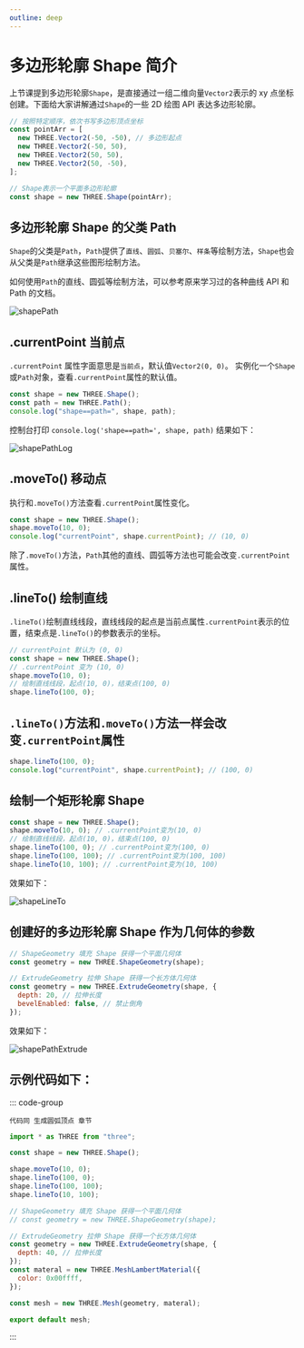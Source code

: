 ```yaml
---
outline: deep
---
```


# 多边形轮廓 Shape 简介

上节课提到多边形轮廓`Shape`，是直接通过一组二维向量`Vector2`表示的 xy 点坐标创建。下面给大家讲解通过`Shape`的一些 2D 绘图 API 表达多边形轮廓。

```js
// 按照特定顺序，依次书写多边形顶点坐标
const pointArr = [
  new THREE.Vector2(-50, -50), // 多边形起点
  new THREE.Vector2(-50, 50),
  new THREE.Vector2(50, 50),
  new THREE.Vector2(50, -50),
];

// Shape表示一个平面多边形轮廓
const shape = new THREE.Shape(pointArr);
```

## 多边形轮廓 Shape 的父类 Path

`Shape`的父类是`Path`，`Path`提供了`直线`、`圆弧`、`贝塞尔`、`样条`等绘制方法，`Shape`也会从父类是`Path`继承这些图形绘制方法。

如何使用`Path`的直线、圆弧等绘制方法，可以参考原来学习过的各种曲线 API 和 Path 的文档。

![shapePath](/phaseF/shapePath.svg)

## .currentPoint 当前点

`.currentPoint` 属性字面意思是`当前点`，默认值`Vector2(0, 0)`。
实例化一个`Shape`或`Path`对象，查看`.currentPoint`属性的默认值。

```js
const shape = new THREE.Shape();
const path = new THREE.Path();
console.log("shape==path=", shape, path);
```

控制台打印 `console.log('shape==path=', shape, path)` 结果如下：

![shapePathLog](/phaseF/shapePathLog.jpg)

## .moveTo() 移动点

执行和`.moveTo()`方法查看`.currentPoint`属性变化。

```js
const shape = new THREE.Shape();
shape.moveTo(10, 0);
console.log("currentPoint", shape.currentPoint); // (10, 0)
```

除了`.moveTo()`方法，`Path`其他的直线、圆弧等方法也可能会改变`.currentPoint`属性。

## .lineTo() 绘制直线

`.lineTo()`绘制直线线段，直线线段的起点是当前点属性`.currentPoint`表示的位置，结束点是`.lineTo()`的参数表示的坐标。

```js
// currentPoint 默认为 (0, 0)
const shape = new THREE.Shape();
// .currentPoint 变为 (10, 0)
shape.moveTo(10, 0);
// 绘制直线线段，起点(10, 0)，结束点(100, 0)
shape.lineTo(100, 0);
```

## `.lineTo()`方法和`.moveTo()`方法一样会改变`.currentPoint`属性

```js
shape.lineTo(100, 0);
console.log("currentPoint", shape.currentPoint); // (100, 0)
```

## 绘制一个矩形轮廓 Shape

```js
const shape = new THREE.Shape();
shape.moveTo(10, 0); // .currentPoint变为(10, 0)
// 绘制直线线段，起点(10, 0)，结束点(100, 0)
shape.lineTo(100, 0); // .currentPoint变为(100, 0)
shape.lineTo(100, 100); // .currentPoint变为(100, 100)
shape.lineTo(10, 100); // .currentPoint变为(10, 100)
```

效果如下：

![shapeLineTo](/phaseF/shapeLineTo.jpg)

## 创建好的多边形轮廓 Shape 作为几何体的参数

```js
// ShapeGeometry 填充 Shape 获得一个平面几何体
const geometry = new THREE.ShapeGeometry(shape);

// ExtrudeGeometry 拉伸 Shape 获得一个长方体几何体
const geometry = new THREE.ExtrudeGeometry(shape, {
  depth: 20, // 拉伸长度
  bevelEnabled: false, // 禁止倒角
});
```

效果如下：

![shapePathExtrude](/phaseF/shapePathExtrude.jpg)

## 示例代码如下：

::: code-group

```vue [index.vue]
代码同 生成圆弧顶点 章节
```

```js [model.js]
import * as THREE from "three";

const shape = new THREE.Shape();

shape.moveTo(10, 0);
shape.lineTo(100, 0);
shape.lineTo(100, 100);
shape.lineTo(10, 100);

// ShapeGeometry 填充 Shape 获得一个平面几何体
// const geometry = new THREE.ShapeGeometry(shape);

// ExtrudeGeometry 拉伸 Shape 获得一个长方体几何体
const geometry = new THREE.ExtrudeGeometry(shape, {
  depth: 40, // 拉伸长度
});
const materal = new THREE.MeshLambertMaterial({
  color: 0x00ffff,
});

const mesh = new THREE.Mesh(geometry, materal);

export default mesh;
```

:::
